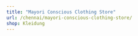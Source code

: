 ```yaml
---
title: "Mayori Conscious Clothing Store"
url: /chennai/mayori-conscious-clothing-store/
shop: Kleidung
---
```


